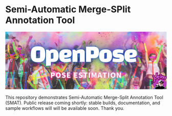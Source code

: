 # Semi-Automatic Merge-SPlit Annotation Tool
<img src="https://github.com/ggamangpro101/openpose-source-demo/blob/master/jpg/openpose_banner.png" height="80%"/>

This repository demonstrates Semi-Automatic Merge-Split Annotation Tool (SMAT). Public release coming shortly: stable builds, documentation, and sample workflows will will be available soon.
Thank you.
